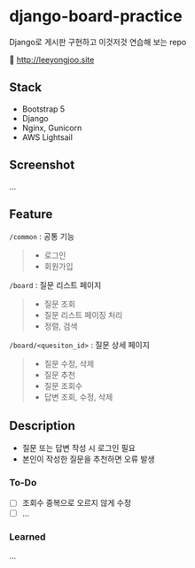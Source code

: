 # django-board-practice

Django로 게시판 구현하고 이것저것 연습해 보는 repo

🔗 http://leeyongjoo.site

## Stack

- Bootstrap 5
- Django
- Nginx, Gunicorn
- AWS Lightsail

## Screenshot

...

## Feature

`/common` : 공통 기능
> - 로그인
> - 회원가입

`/board` : 질문 리스트 페이지
> - 질문 조회
> - 질문 리스트 페이징 처리
> - 정렬, 검색

`/board/<quesiton_id>` : 질문 상세 페이지
> - 질문 수정, 삭제
> - 질문 추천
> - 질문 조회수
> - 답변 조회, 수정, 삭제

## Description

- 질문 또는 답변 작성 시 로그인 필요
- 본인이 작성한 질문을 추천하면 오류 발생

### To-Do

- [ ] 조회수 중복으로 오르지 않게 수정
- [ ] ...

### Learned

...
